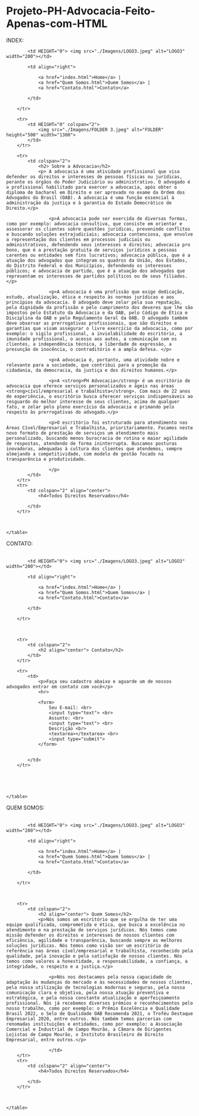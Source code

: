 # Projeto-PH-Advocacia-Feito-Apenas-com-HTML
INDEX:

<!DOCTYPE html>
<html lang="pt-br">

<head>
    <meta charset="UTF-8">
    <meta name="viewport" content="width=device-width, initial-scale=1.0">
    <title>PH Advocacia - Página Principal</title>
</head>

<body background="./Imagens/fundo.pg">
    <table border="0" width="1250" align="center">
        <tr>

            <td HEIGHT="0"> <img src="./Imagens/LOGO3.jpeg" alt="LOGO3" width="200"></td>
            
            <td align="right"> 
                
                <a href="index.html">Home</a> |
                <a href="Quem Somos.html">Quem Somos</a> |
                <a href="Contato.html">Contato</a>
            
            </td>

        </tr>

        <tr>
            <td HEIGHT="0" colspan="2">
                <img src="./Imagens/FOLDER 3.jpeg" alt="FOLDER" height="500" width="1300">
            </td>
        </tr>

        <tr>
            <td colspan="2">
                <h2> Sobre a Advocacia</h2>
                <p> A advocacia é uma atividade profissional que visa defender os direitos e interesses de pessoas físicas ou jurídicas, perante os órgãos do Poder Judiciário ou administrativo. O advogado é o profissional habilitado para exercer a advocacia, após obter o diploma de bacharel em Direito e ser aprovado no exame da Ordem dos Advogados do Brasil (OAB). A advocacia é uma função essencial à administração da justiça e à garantia do Estado Democrático de Direito.</p>

                    <p>A advocacia pode ser exercida de diversas formas, como por exemplo: advocacia consultiva, que consiste em orientar e assessorar os clientes sobre questões jurídicas, prevenindo conflitos e buscando soluções extrajudiciais; advocacia contenciosa, que envolve a representação dos clientes em processos judiciais ou administrativos, defendendo seus interesses e direitos; advocacia pro bono, que é a prestação gratuita de serviços jurídicos a pessoas carentes ou entidades sem fins lucrativos; advocacia pública, que é a atuação dos advogados que integram os quadros da União, dos Estados, do Distrito Federal e dos Municípios, defendendo os interesses públicos; e advocacia de partido, que é a atuação dos advogados que representam os interesses de partidos políticos ou de seus filiados.</p>
                    
                    <p>A advocacia é uma profissão que exige dedicação, estudo, atualização, ética e respeito às normas jurídicas e aos princípios da advocacia. O advogado deve zelar pela sua reputação, pela dignidade da profissão e pelo cumprimento dos deveres que lhe são impostos pelo Estatuto da Advocacia e da OAB, pelo Código de Ética e Disciplina da OAB e pelo Regulamento Geral da OAB. O advogado também deve observar as prerrogativas profissionais, que são direitos e garantias que visam assegurar o livre exercício da advocacia, como por exemplo: o sigilo profissional, a inviolabilidade do escritório, a imunidade profissional, o acesso aos autos, a comunicação com os clientes, a independência técnica, a liberdade de expressão, a presunção de inocência, o contraditório e a ampla defesa. </p>
                    
                    <p>A advocacia é, portanto, uma atividade nobre e relevante para a sociedade, que contribui para a promoção da cidadania, da democracia, da justiça e dos direitos humanos.</p>
                    
                    <p>A <strong>PH Advocacia</strong> é um escritório de advocacia que oferece serviços personalizados e ágeis nas áreas <strong>cívil/empresarial e trabalhista</strong>. Com mais de 22 anos de experiência, o escritório busca oferecer serviços indispensáveis ao resguardo do melhor interesse de seus clientes, acima de qualquer fato, e zelar pelo pleno exercício da advocacia e primando pelo respeito às prerrogativas do advogado.</p>

                    <p>O escritório foi estruturado para atendimento nas Áreas Cível/Empresarial e Trabalhista, prioritariamente. Focamos neste novo formato de prestação de serviços um atendimento mais personalizado, buscando menos burocracia de rotina e maior agilidade de respostas, atendendo de forma ininterrupta. Buscamos posturas inovadoras, adequadas à cultura dos clientes que atendemos, sempre almejando a competitividade, com modelo de gestão focado na transparência e produtividade.
                    
                    </p>
            </td>
        </tr>
        <tr>
            <td colspan="2" align="center">
                <h4>Todos Direitos Reservados</h4>

            </td>
        </tr>



    </table>

</body>

</html>

CONTATO:

<!DOCTYPE html>
<html lang="en">

<head>
    <meta charset="UTF-8">
    <meta name="viewport" content="width=device-width, initial-scale=1.0">
    <title>Contato</title>
</head>

<body background="./Imagens/fundo.pg">
    <table border="0" width="1250" align="center">
        <tr>

            <td HEIGHT="0"> <img src="./Imagens/LOGO3.jpeg" alt="LOGO3" width="200"></td>

            <td align="right">

                <a href="index.html">Home</a> |
                <a href="Quem Somos.html">Quem Somos</a> |
                <a href="Contato.html">Contato</a>

            </td>

        </tr>



        <tr>
            <td colspan="2">
                <h2 align="center"> Contato</h2>
            </td>
        </tr>

        <tr>
            <td>
                <p>Faça seu cadastro abaixo e aguarde um de nossos advogados entrar em contato com você</p>
                <hr>

                <form>
                    Seu E-mail: <br>
                    <input type="text"> <br>
                    Assunto: <br>
                    <input type="text"> <br>
                    Descrição <br>
                    <textarea></textarea> <br>
                    <input type="submit">
                </form>


            </td>
        </tr>





    </table>

</body>

</html>

QUEM SOMOS:

<!DOCTYPE html>
<html lang="en">

<head>
    <meta charset="UTF-8">
    <meta name="viewport" content="width=device-width, initial-scale=1.0">
    <title>Quem Somos</title>
</head>

<body background="./Imagens/fundo.pg">
    <table border="0" width="1250" align="center">
        <tr>

            <td HEIGHT="0"> <img src="./Imagens/LOGO3.jpeg" alt="LOGO3" width="200"></td>
            
            <td align="right"> 
                
                <a href="index.html">Home</a> |
                <a href="Quem Somos.html">Quem Somos</a> |
                <a href="Contato.html">Contato</a>
            
            </td>

        </tr>

       

        <tr>
            <td colspan="2">
                <h2 align="center"> Quem Somos</h2>
                <p>Nós somos um escritório que se orgulha de ter uma equipe qualificada, comprometida e ética, que busca a excelência no atendimento e na prestação de serviços jurídicos. Nós temos como missão defender os direitos e interesses de nossos clientes com eficiência, agilidade e transparência, buscando sempre as melhores soluções jurídicas. Nós temos como visão ser um escritório de referência nas áreas cível/empresarial e trabalhista, reconhecido pela qualidade, pela inovação e pela satisfação de nossos clientes. Nós temos como valores a honestidade, a responsabilidade, a confiança, a integridade, o respeito e a justiça.</p>

                    <p>Nós nos destacamos pela nossa capacidade de adaptação às mudanças do mercado e às necessidades de nossos clientes, pela nossa utilização de tecnologias modernas e seguras, pela nossa comunicação clara e objetiva, pela nossa atuação preventiva e estratégica, e pela nossa constante atualização e aperfeiçoamento profissional. Nós já recebemos diversos prêmios e reconhecimentos pelo nosso trabalho, como por exemplo: o Prêmio Excelência e Qualidade Brasil 2022, o Selo de Qualidade OAB Recomenda 2021, o Troféu Destaque Empresarial 2020, entre outros. Nós também temos parcerias com renomadas instituições e entidades, como por exemplo: a Associação Comercial e Industrial de Campo Mourão, a Câmara de Dirigentes Lojistas de Campo Mourão, o Instituto Brasileiro de Direito Empresarial, entre outros.</p>
                    
                    </td>
        </tr>
        <tr>
            <td colspan="2" align="center">
                <h4>Todos Direitos Reservados</h4>

            </td>
        </tr>



    </table>

</body>

</html>
